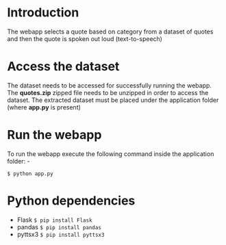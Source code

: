 # Introduction

The webapp selects a quote based on category from a dataset of quotes and then the quote is spoken out loud (text-to-speech)

# Access the dataset

The dataset needs to be accessed for successfully running the webapp. The **quotes.zip** zipped file needs to be unzipped in order to access the dataset. The extracted dataset must be placed under the application folder (where **app.py** is present)

# Run the webapp

To run the webapp execute the following command inside the application folder: -

```
$ python app.py
```

# Python dependencies

* Flask ```$ pip install Flask```
* pandas ```$ pip install pandas```
* pyttsx3 ```$ pip install pyttsx3```
